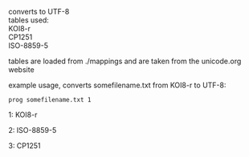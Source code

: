 converts to UTF-8 \
tables used: \
KOI8-r \
CP1251 \
ISO-8859-5

tables are loaded from ./mappings and are taken from the unicode.org website

example usage, converts somefilename.txt from KOI8-r to UTF-8:

```
prog somefilename.txt 1

```

1: KOI8-r

2: ISO-8859-5

3: CP1251